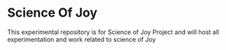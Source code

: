 # Science Of Joy
This experimental repository is for Science of Joy Project and will host all experimentation and work related to science of Joy
